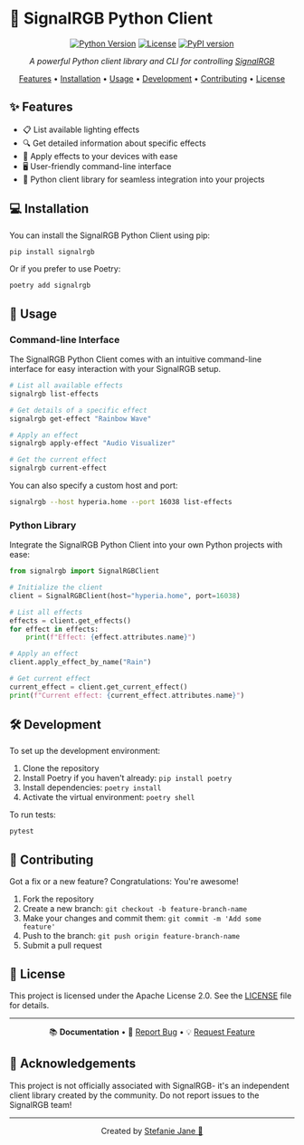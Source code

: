 # 🌈 SignalRGB Python Client

<div align="center">

[![Python Version](https://img.shields.io/pypi/pyversions/signalrgb.svg)](https://pypi.org/project/signalrgb/)
[![License](https://img.shields.io/badge/License-Apache%202.0-blue.svg)](https://opensource.org/licenses/Apache-2.0)
[![PyPI version](https://badge.fury.io/py/signalrgb.svg)](https://badge.fury.io/py/signalrgb)

*A powerful Python client library and CLI for controlling [SignalRGB](https://signalrgb.com)*

[Features](#✨-features) • [Installation](#💻-installation) • [Usage](#🚀-usage) • [Development](#🛠️-development) • [Contributing](#👥-contributing) • [License](#📄-license)

</div>

## ✨ Features

- 📋 List available lighting effects
- 🔍 Get detailed information about specific effects
- 🎨 Apply effects to your devices with ease
- 🖥️ User-friendly command-line interface
- 🐍 Python client library for seamless integration into your projects

## 💻 Installation

You can install the SignalRGB Python Client using pip:

```bash
pip install signalrgb
```

Or if you prefer to use Poetry:

```bash
poetry add signalrgb
```

## 🚀 Usage

### Command-line Interface

The SignalRGB Python Client comes with an intuitive command-line interface for easy interaction with your SignalRGB setup.

```bash
# List all available effects
signalrgb list-effects

# Get details of a specific effect
signalrgb get-effect "Rainbow Wave"

# Apply an effect
signalrgb apply-effect "Audio Visualizer"

# Get the current effect
signalrgb current-effect
```

You can also specify a custom host and port:

```bash
signalrgb --host hyperia.home --port 16038 list-effects
```

### Python Library

Integrate the SignalRGB Python Client into your own Python projects with ease:

```python
from signalrgb import SignalRGBClient

# Initialize the client
client = SignalRGBClient(host="hyperia.home", port=16038)

# List all effects
effects = client.get_effects()
for effect in effects:
    print(f"Effect: {effect.attributes.name}")

# Apply an effect
client.apply_effect_by_name("Rain")

# Get current effect
current_effect = client.get_current_effect()
print(f"Current effect: {current_effect.attributes.name}")
```

## 🛠️ Development

To set up the development environment:

1. Clone the repository
2. Install Poetry if you haven't already: `pip install poetry`
3. Install dependencies: `poetry install`
4. Activate the virtual environment: `poetry shell`

To run tests:

```bash
pytest
```

## 👥 Contributing

Got a fix or a new feature? Congratulations: You're awesome!

1. Fork the repository
2. Create a new branch: `git checkout -b feature-branch-name`
3. Make your changes and commit them: `git commit -m 'Add some feature'`
4. Push to the branch: `git push origin feature-branch-name`
5. Submit a pull request


## 📄 License

This project is licensed under the Apache License 2.0. See the [LICENSE](LICENSE) file for details.

---

<div align="center">

📚 **Documentation** • 🐛 [Report Bug](https://github.com/hyperb1iss/signalrgb-python/issues) • 💡 [Request Feature](https://github.com/hyperb1iss/signalrgb-python/issues)

</div>

## 🙏 Acknowledgements

This project is not officially associated with SignalRGB- it's an independent client library created by the community. Do not report issues to the SignalRGB team!

---
<div align="center">

Created by [Stefanie Jane 🌠](https://github.com/hyperb1iss)

</div>

